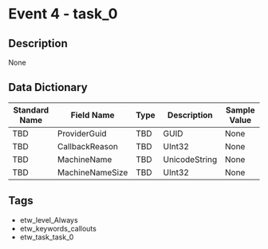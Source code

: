 # Event 4 - task_0

## Description
None

## Data Dictionary
|Standard Name|Field Name|Type|Description|Sample Value|
|---|---|---|---|---|
|TBD|ProviderGuid|TBD|GUID|None|None|
|TBD|CallbackReason|TBD|UInt32|None|None|
|TBD|MachineName|TBD|UnicodeString|None|None|
|TBD|MachineNameSize|TBD|UInt32|None|None|

## Tags
* etw_level_Always
* etw_keywords_callouts
* etw_task_task_0